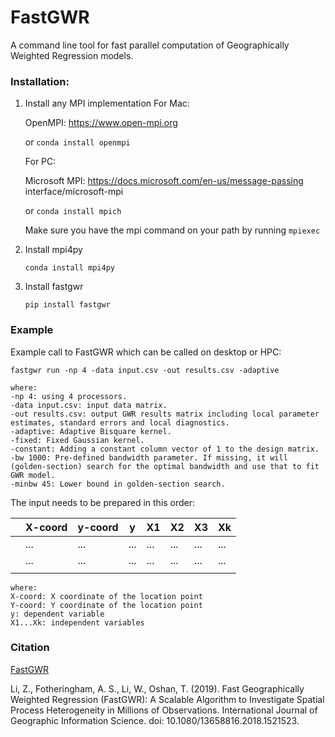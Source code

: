
# FastGWR
A command line tool for fast parallel computation of Geographically Weighted Regression models.
  

### Installation:

1. Install any MPI implementation
    For Mac:

    OpenMPI: https://www.open-mpi.org

    or `conda install openmpi`

    For PC:

    Microsoft MPI: https://docs.microsoft.com/en-us/message-passing interface/microsoft-mpi

    or `conda install mpich`

  
    Make sure you have the mpi command on your path by running
    `mpiexec`

  

2. Install mpi4py

    `conda install mpi4py`

 
3. Install fastgwr

    `pip install fastgwr`
    
  
### Example
Example call to FastGWR which can be called on desktop or HPC:
```
fastgwr run -np 4 -data input.csv -out results.csv -adaptive
```
```
where:
-np 4: using 4 processors.
-data input.csv: input data matrix.
-out results.csv: output GWR results matrix including local parameter estimates, standard errors and local diagnostics.
-adaptive: Adaptive Bisquare kernel.
-fixed: Fixed Gaussian kernel.
-constant: Adding a constant column vector of 1 to the design matrix.
-bw 1000: Pre-defined bandwidth parameter. If missing, it will (golden-section) search for the optimal bandwidth and use that to fit GWR model.
-minbw 45: Lower bound in golden-section search.
```

The input needs to be prepared in this order:

|   | X-coord | y-coord | y    | X1  | X2  | X3  | Xk  |
|---|---------|---------|------|-----|-----|-----|-----|
|   | ...     | ...     | ...  | ... | ... | ... | ... |
|   | ...     | ...     | ...  | ... | ... | ... | ... |
|   |         |         |      |     |     |     |     |

```
where:
X-coord: X coordinate of the location point
Y-coord: Y coordinate of the location point
y: dependent variable
X1...Xk: independent variables
```

### Citation

[FastGWR](https://www.tandfonline.com/doi/full/10.1080/13658816.2018.1521523)

Li, Z., Fotheringham, A. S., Li, W., Oshan, T. (2019). Fast Geographically Weighted Regression (FastGWR): A Scalable Algorithm to Investigate Spatial Process Heterogeneity in Millions of Observations. International Journal of Geographic Information Science. doi: 10.1080/13658816.2018.1521523.
